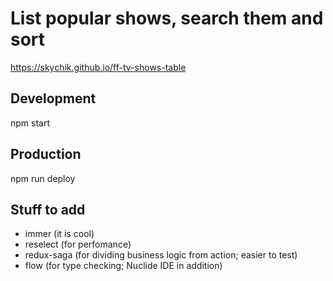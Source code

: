# List popular shows, search them and sort
https://skychik.github.io/ff-tv-shows-table
## Development
npm start
## Production
npm run deploy
## Stuff to add
- immer (it is cool)
- reselect (for perfomance)
- redux-saga (for dividing business logic from action; easier to test)
- flow (for type checking; Nuclide IDE in addition)
